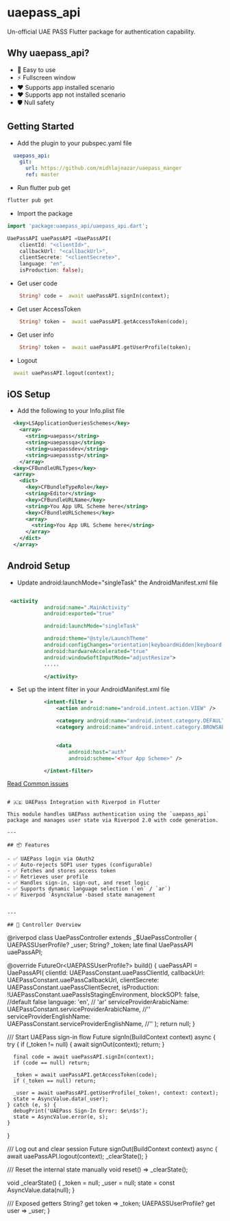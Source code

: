# uaepass_api

Un-official UAE PASS Flutter package for authentication capability.


## Why uaepass_api?

- 🚀 Easy to use
- ⚡  Fullscreen window
- ❤ Supports app installed scenario
- ❤ Supports app not installed scenario
- 🛡️ Null safety

## Getting Started

- Add the plugin to your pubspec.yaml file

```yaml
  uaepass_api:
    git:
      url: https://github.com/midhlajnazar/uaepass_manger
      ref: master

```

- Run flutter pub get

```bash
flutter pub get
```

- Import the package

```dart
import 'package:uaepass_api/uaepass_api.dart';

UaePassAPI uaePassAPI =UaePassAPI(
    clientId: "<clientId>",
    callbackUrl: "<callbackUrl>",
    clientSecrete: "<clientSecrete>",
    language: "en",
    isProduction: false);
```



- Get user code

```dart
    String? code =  await uaePassAPI.signIn(context);
```


- Get user AccessToken

```dart
    String? token =  await uaePassAPI.getAccessToken(code);
```


- Get user info

```dart
    String? token =  await uaePassAPI.getUserProfile(token);
```

- Logout

```dart
  await uaePassAPI.logout(context);
```




## iOS Setup

- Add the following to your Info.plist file

```xml
  <key>LSApplicationQueriesSchemes</key>
    <array>
      <string>uaepass</string>
      <string>uaepassqa</string>
      <string>uaepassdev</string>
      <string>uaepassstg</string>
    </array>
  <key>CFBundleURLTypes</key>
  <array>
    <dict>
      <key>CFBundleTypeRole</key>
      <string>Editor</string>
      <key>CFBundleURLName</key>
      <string>You App URL Scheme here</string>
      <key>CFBundleURLSchemes</key>
      <array>
        <string>You App URL Scheme here</string>
      </array>
    </dict>
  </array>
```

## Android Setup

- Update android:launchMode="singleTask" the AndroidManifest.xml file

```xml

 <activity
            android:name=".MainActivity"
            android:exported="true"

            android:launchMode="singleTask"

            android:theme="@style/LaunchTheme"
            android:configChanges="orientation|keyboardHidden|keyboard|screenSize|smallestScreenSize|locale|layoutDirection|fontScale|screenLayout|density|uiMode"
            android:hardwareAccelerated="true"
            android:windowSoftInputMode="adjustResize">
            .....

            </activity>

```

- Set up the intent filter in your AndroidManifest.xml file

```xml
            <intent-filter >
                <action android:name="android.intent.action.VIEW" />

                <category android:name="android.intent.category.DEFAULT" />
                <category android:name="android.intent.category.BROWSABLE" />


                <data
                    android:host="auth"
                    android:scheme="<Your App Scheme>" />

            </intent-filter>

```
 
[Read Common issues](https://docs.uaepass.ae/faq/common-integration-issues)



```Example with riverpod

# 🇦🇪 UAEPass Integration with Riverpod in Flutter

This module handles UAEPass authentication using the `uaepass_api` package and manages user state via Riverpod 2.0 with code generation.

---

## 📦 Features

- ✅ UAEPass login via OAuth2
- ✅ Auto-rejects SOP1 user types (configurable)
- ✅ Fetches and stores access token
- ✅ Retrieves user profile
- ✅ Handles sign-in, sign-out, and reset logic
- ✅ Supports dynamic language selection (`en` / `ar`)
- ✅ Riverpod `AsyncValue`-based state management


---

## 🧠 Controller Overview

```
@riverpod
class UaePassController extends _$UaePassController {
  UAEPASSUserProfile? _user;
  String? _token;
  late final UaePassAPI uaePassAPI;

  @override
  FutureOr<UAEPASSUserProfile?> build() {
    uaePassAPI = UaePassAPI(
      clientId: UAEPassConstant.uaePassClientId,
      callbackUrl: UAEPassConstant.uaePassCallbackUrl,
      clientSecrete: UAEPassConstant.uaePassClientSecret,
      isProduction: !UAEPassConstant.uaePassIsStagingEnvironment,
      blockSOP1: false, //default false
      language: 'en', // 'ar'
      serviceProviderArabicName:  UAEPassConstant.serviceProviderArabicName, //'<Your Entity Name>'
      serviceProviderEnglishName: UAEPassConstant.serviceProviderEnglishName, //'<Your Entity Name>'
    );
    return null;
  }

  /// Start UAEPass sign-in flow
  Future<void> signIn(BuildContext context) async {
    try {
      if (_token != null) {
        await signOut(context);
        return;
      }

      final code = await uaePassAPI.signIn(context);
      if (code == null) return;

      _token = await uaePassAPI.getAccessToken(code);
      if (_token == null) return;

      _user = await uaePassAPI.getUserProfile(_token!, context: context);
      state = AsyncValue.data(_user);
    } catch (e, s) {
      debugPrint('UAEPass Sign-In Error: $e\n$s');
      state = AsyncValue.error(e, s);
    }
  }

  /// Log out and clear session
  Future<void> signOut(BuildContext context) async {
    await uaePassAPI.logout(context);
    _clearState();
  }

  /// Reset the internal state manually
  void reset() => _clearState();

  void _clearState() {
    _token = null;
    _user = null;
    state = const AsyncValue.data(null);
  }

  /// Exposed getters
  String? get token => _token;
  UAEPASSUserProfile? get user => _user;
}

```